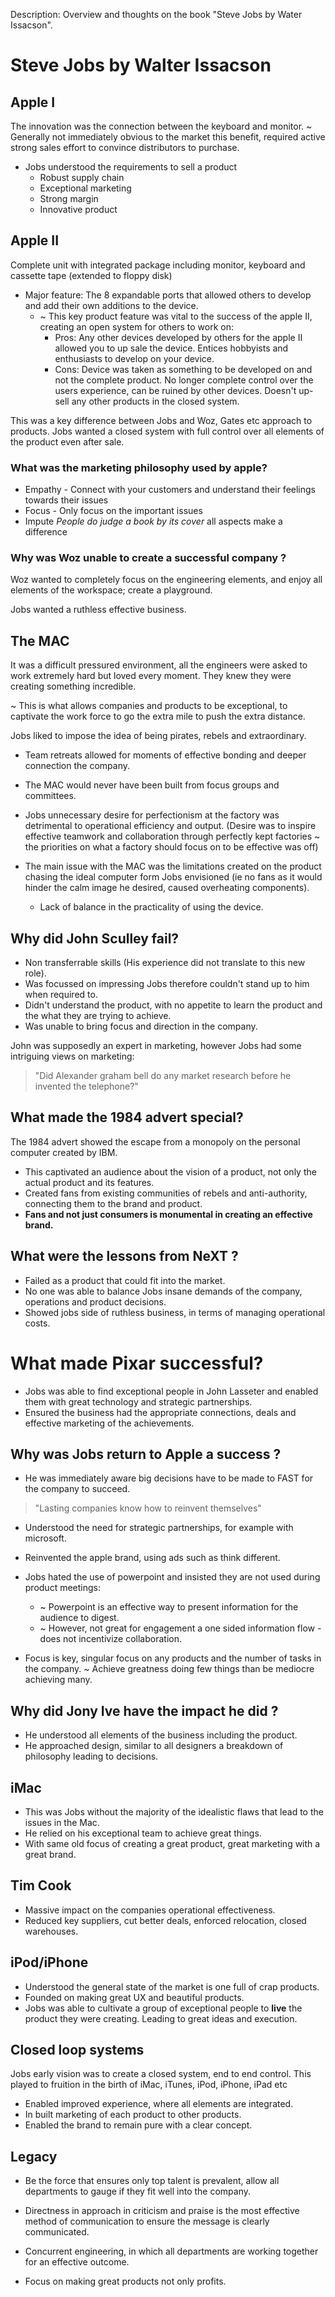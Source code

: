 Description: Overview and thoughts on the book "Steve Jobs by Water Issacson".

# Steve Jobs by Walter Issacson

## Apple I 

The innovation was the connection between the keyboard and monitor.
~ Generally not immediately obvious to the market this benefit, required active strong sales effort to convince distributors to purchase.

- Jobs understood the requirements to sell a product 
  - Robust supply chain 
  - Exceptional marketing
  - Strong margin
  - Innovative product

## Apple II

Complete unit with integrated package including monitor, keyboard and cassette tape (extended to floppy disk)

- Major feature: The 8 expandable ports that allowed others to develop and add their own additions to the device.
    - ~ This key product feature was vital to the success of the apple II, creating an open system for others to work on:
      - Pros: Any other devices developed by others for the apple II allowed you to up sale the device. Entices hobbyists and enthusiasts to develop on your device.
      - Cons: Device was taken as something to be developed on and not the complete product. No longer complete control over the users experience, can be ruined by other devices. Doesn't up-sell any other products in the closed system.

This was a key difference between Jobs and Woz, Gates etc approach to products. Jobs wanted a closed system with full control over all elements of the product even after sale. 

### What was the marketing philosophy used by apple?

- Empathy - Connect with your customers and understand their feelings towards their issues
- Focus - Only focus on the important issues
- Impute *People do judge a book by its cover* all aspects make a difference

### Why was Woz unable to create a successful company ?

Woz wanted to completely focus on the engineering elements, and enjoy all elements of the workspace; create a playground.

Jobs wanted a ruthless effective business.

## The MAC 

It was a difficult pressured environment, all the engineers were asked to work extremely hard but loved every moment. They knew they were creating something incredible.

~ This is what allows companies and products to be exceptional, to captivate the work force to go the extra mile to push the extra distance.

Jobs liked to impose the idea of being pirates, rebels and extraordinary.

- Team retreats allowed for moments of effective bonding and deeper connection the company.
- The MAC would never have been built from focus groups and committees.

- Jobs unnecessary desire for perfectionism at the factory was detrimental to operational efficiency and output. (Desire was to inspire effective teamwork and collaboration through perfectly kept factories ~ the priorities on what a factory should focus on to be effective was off)
- The main issue with the MAC was the limitations created on the product chasing the ideal computer form Jobs envisioned (ie no fans as it would hinder the calm image he desired, caused overheating components).
  - Lack of balance in the practicality of using the device.

## Why did John Sculley fail?

- Non transferrable skills (His experience did not translate to this new role).
- Was focussed on impressing Jobs therefore couldn't stand up to him when required to.
- Didn't understand the product, with no appetite to learn the product and the what they are trying to achieve.
- Was unable to bring focus and direction in the company.

John was supposedly an expert in marketing, however Jobs had some intriguing views on marketing:

> "Did Alexander graham bell do any market research before he invented the telephone?"

## What made the 1984 advert special?

The 1984 advert showed the escape from a monopoly on the personal computer created by IBM.

- This captivated an audience about the vision of a product, not only the actual product and its features.
- Created fans from existing communities of rebels and anti-authority, connecting them to the brand and product.
- **Fans and not just consumers is monumental in creating an effective brand.**

## What were the lessons from NeXT ?

- Failed as a product that could fit into the market.
- No one was able to balance Jobs insane demands of the company, operations and product decisions.
- Showed jobs side of ruthless business, in terms of managing operational costs.

# What made Pixar successful?

- Jobs was able to find exceptional people in John Lasseter and enabled them with great technology and strategic partnerships.
- Ensured the business had the appropriate connections, deals and effective marketing of the achievements.

## Why was Jobs return to Apple a success ?

- He was immediately aware big decisions have to be made to FAST for the company to succeed.
> "Lasting companies know how to reinvent themselves"
- Understood the need for strategic partnerships, for example with microsoft.
- Reinvented the apple brand, using ads such as think different.

- Jobs hated the use of powerpoint and insisted they are not used during product meetings:
  - ~ Powerpoint is an effective way to present information for the audience to digest.
  - ~ However, not great for engagement a one sided information flow - does not incentivize collaboration.

- Focus is key, singular focus on any products and the number of tasks in the company. ~ Achieve greatness doing few things than be mediocre achieving many.

## Why did Jony Ive have the impact he did ?

- He understood all elements of the business including the product.
- He approached design, similar to all designers a breakdown of philosophy leading to decisions.

## iMac

- This was Jobs without the majority of the idealistic flaws that lead to the issues in the Mac.
- He relied on his exceptional team to achieve great things.
- With same old focus of creating a great product, great marketing with a great brand.

## Tim Cook

- Massive impact on the companies operational effectiveness.
- Reduced key suppliers, cut better deals, enforced relocation, closed warehouses.

## iPod/iPhone

- Understood the general state of the market is one full of crap products.
- Founded on making great UX and beautiful products.
- Jobs was able to cultivate a group of exceptional people to **live** the product they were creating. Leading to great ideas and execution.

## Closed loop systems

Jobs early vision was to create a closed system, end to end control. This played to fruition in the birth of iMac, iTunes, iPod, iPhone, iPad etc

- Enabled improved experience, where all elements are integrated.
- In built marketing of each product to other products.
- Enabled the brand to remain pure with a clear concept.

## Legacy

- Be the force that ensures only top talent is prevalent, allow all departments to gauge if they fit well into the company.
- Directness in approach in criticism and praise is the most effective method of communication to ensure the message is clearly communicated.
- Concurrent engineering, in which all departments are working together for an effective outcome.

- Focus on making great products not only profits.

